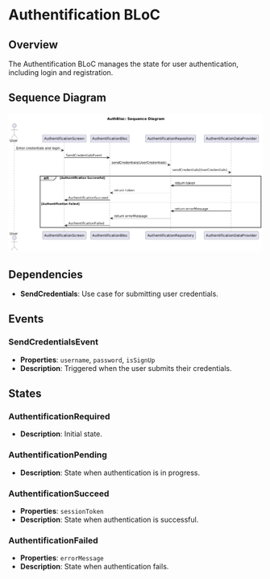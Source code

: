 # Authentification BLoC

## Overview
The Authentification BLoC manages the state for user authentication, including login and registration.

## Sequence Diagram
![](../res/auth_bloc_seq.png)

## Dependencies
- **SendCredentials**: Use case for submitting user credentials.

## Events
### SendCredentialsEvent
- **Properties**: `username`, `password`, `isSignUp`
- **Description**: Triggered when the user submits their credentials.

## States
### AuthentificationRequired
- **Description**: Initial state.

### AuthentificationPending
- **Description**: State when authentication is in progress.

### AuthentificationSucceed
- **Properties**: `sessionToken`
- **Description**: State when authentication is successful.

### AuthentificationFailed
- **Properties**: `errorMessage`
- **Description**: State when authentication fails.
